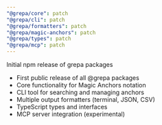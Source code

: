 ```yaml
---
"@grepa/core": patch
"@grepa/cli": patch
"@grepa/formatters": patch
"@grepa/magic-anchors": patch
"@grepa/types": patch
"@grepa/mcp": patch
---
```


Initial npm release of grepa packages

- First public release of all @grepa packages
- Core functionality for Magic Anchors notation
- CLI tool for searching and managing anchors
- Multiple output formatters (terminal, JSON, CSV)
- TypeScript types and interfaces
- MCP server integration (experimental)